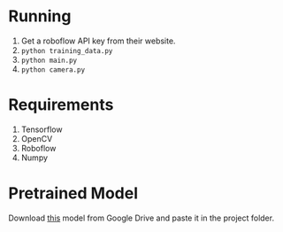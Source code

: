 # Running

1. Get a roboflow API key from their website.
2. `python training_data.py`
3. `python main.py`
4. `python camera.py`


# Requirements

1. Tensorflow
2. OpenCV
3. Roboflow
4. Numpy

# Pretrained Model

Download [this](https://drive.google.com/file/d/1fzlnS9qHUWDJNv_4l8yLuOJggUO9mT93/view?usp=drive_link) model from Google Drive and paste it in the project folder.
